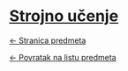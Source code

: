 # [Strojno učenje](https://www.github.com/studosi-fer/STRUCE)
[<- Stranica predmeta](https://www.fer.unizg.hr/predmet/su)

[<- Povratak na listu predmeta](https://www.github.com/studosi/FER)
